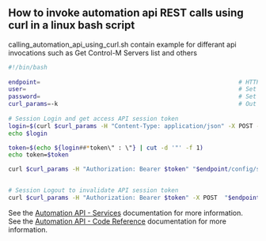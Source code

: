 ## How to invoke automation api REST calls using curl in a linux bash script
calling_automation_api_using_curl.sh contain example for differant api invocations such as Get Control-M Servers list and others

```bash
#!/bin/bash
 
endpoint=                                                        # HTTP end point in the format of https://<controlmEndPoint>:8443/automation-api
user=                                                            # Set this variable to Controlm-M user credentials
password=                                                        # Set this variable to Controlm-M user credentials
curl_params=-k                                                   # Out Of the Box the end point comes with self signed certificate, -k option accept such certificates
 
# Session Login and get access API session token
login=$(curl $curl_params -H "Content-Type: application/json" -X POST -d "{\"username\":\"$user\",\"password\":\"$password\"}"   "$endpoint/session/login" )
echo $login

token=$(echo ${login##*token\" : \"} | cut -d '"' -f 1)
echo token=$token

curl $curl_params -H "Authorization: Bearer $token" "$endpoint/config/servers"                      # Get list of servers


# Session Logout to invalidate API session token
curl $curl_params -H "Authorization: Bearer $token" -X POST  "$endpoint/session/logout"
```

See the [Automation API - Services](https://docs.bmc.com/docs/display/public/workloadautomation/Control-M+Automation+API+-+Services) documentation for more information.  
See the [Automation API - Code Reference](https://docs.bmc.com/docs/display/public/workloadautomation/Control-M+Automation+API+-+Code+Reference) documentation for more information.
